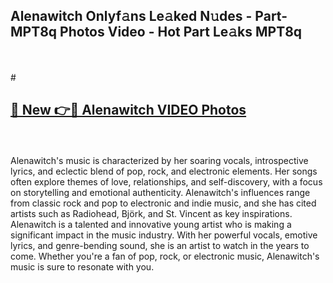 ## Alenawitch Onlyf𝚊ns Le𝚊ked N𝚞des - Part-MPT8q Photos Video - Hot Part Le𝚊ks MPT8q
<br>
<br>
# <h2><a href="https://213.232.235.80/live/video.php?q=alenawitch">🔗 New 👉🔴 Alenawitch VIDEO Photos</a></h2>
<br>
<br>
Alenawitch's music is characterized by her soaring vocals, introspective lyrics, and eclectic blend of pop, rock, and electronic elements. Her songs often explore themes of love, relationships, and self-discovery, with a focus on storytelling and emotional authenticity. Alenawitch's influences range from classic rock and pop to electronic and indie music, and she has cited artists such as Radiohead, Björk, and St. Vincent as key inspirations. Alenawitch is a talented and innovative young artist who is making a significant impact in the music industry. With her powerful vocals, emotive lyrics, and genre-bending sound, she is an artist to watch in the years to come. Whether you're a fan of pop, rock, or electronic music, Alenawitch's music is sure to resonate with you.
<br>
<br>